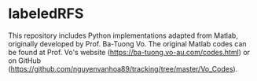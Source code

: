 # labeledRFS
This repository includes Python implementations adapted from Matlab, originally developed by Prof. Ba-Tuong Vo. The original Matlab codes can be found at Prof. Vo's website (https://ba-tuong.vo-au.com/codes.html) or on GitHub (https://github.com/nguyenvanhoa89/tracking/tree/master/Vo_Codes).

